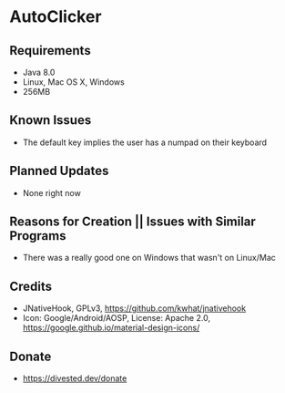 AutoClicker
==========

Requirements
------------
- Java 8.0
- Linux, Mac OS X, Windows
- 256MB

Known Issues
------------
- The default key implies the user has a numpad on their keyboard

Planned Updates
---------------
- None right now

Reasons for Creation || Issues with Similar Programs
----------------------------------------------------
- There was a really good one on Windows that wasn't on Linux/Mac

Credits
-------
- JNativeHook, GPLv3, https://github.com/kwhat/jnativehook
- Icon: Google/Android/AOSP, License: Apache 2.0, https://google.github.io/material-design-icons/

Donate
-------
- https://divested.dev/donate
